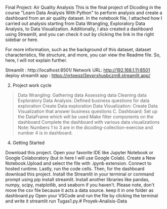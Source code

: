 Final Project: Air Quality Analysis This is the final project of Dicoding in the course "Learn Data Analysis With Python" to perform analysis and create a dashboard from an air quality dataset. In the notebook file, I attached how I carried out analysis starting from Data Wrangling, Exploratory Data Analysis, to Data Visualization. Additionally, I also created a dashboard using Streamlit, and you can check it out by clicking the link in the right sidebar or here.

For more information, such as the background of this dataset, dataset characteristics, file structure, and more, you can view the Readme file. So, here, I will not explain further.

Streamlit : http://localhost:8501/ Network URL: http://192.168.1.11:8501 deploy streamlit app : https://nrtpeqzl3eyprxhusbczm8.streamlit.app/

2. Project work cycle
> Data Wrangling:
  Gathering data
  Assessing data
  Cleaning data
> Exploratory Data Analysis:
  Defined business questions for data exploration
  Create Data exploration
> Data Visualization:
  Create Data Visualization that answer business questions C. Dashboard:
  Set up the DataFrame which will be used
  Make filter components on the dashboard
  Complete the dashboard with various data visualizations
Note: Numbers 1 to 3 are in the dicoding-collection-exercise and number 4 is in dashboard.

4. Getting Started

Download this project.
Open your favorite IDE like Jupyter Notebook or Google Colaboratory (but in here I will use Google Colab).
Create a New Notebook.Upload and select the file with .ipynb extension.
Connect to hosted runtime.
Lastly, run the code cells.
Then, for the dashboard download this project.
Install the Streamlit in your terminal or command prompt using pip install streamlit. Install another libraries like pandas, numpy, scipy, matplotlib, and seaborn if you haven't.
Please note, don't move the csv file because it acts a data source. keep it in one folder as dashboard.py
Open your VSCode and run the file by clicking the terminal and write it streamlit run Tugas1.py.# Proyek-Analisis-Data

